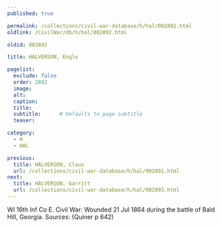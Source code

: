 ```yaml
---
published: true

permalink: /collections/civil-war-database/h/hal/002892.html
oldlink: /CivilWar/db/h/hal/002892.html

oldid: 002892

title: HALVERSON, Engle

pagelist:
  exclude: false
  order: 2892
  image: 
  alt:
  caption:
  title:
  subtitle:      # Defaults to page subtitle
  teaser:

category: 
  - H 
  - HAL

previous:
  title: HALVERSON, Claus
  url: /collections/civil-war-database/h/hal/002891.html  
next:
  title: HALVERSON, Garritt
  url: /collections/civil-war-database/h/hal/002893.html   
---
```

WI 16th Inf Co E. Civil War: Wounded 21 Jul 1864 during the battle of Bald Hill, Georgia. Sources: (Quiner p 642)